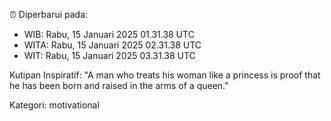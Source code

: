 ⏰ Diperbarui pada:
- WIB: Rabu, 15 Januari 2025 01.31.38 UTC
- WITA: Rabu, 15 Januari 2025 02.31.38 UTC
- WIT: Rabu, 15 Januari 2025 03.31.38 UTC

Kutipan Inspiratif:
"A man who treats his woman like a princess is proof that he has been born and raised in the arms of a queen."


Kategori: motivational

